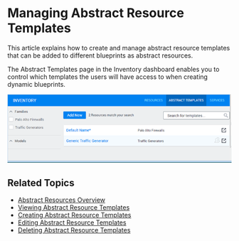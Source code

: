 # Managing Abstract Resource Templates

This article explains how to create and manage abstract resource templates that can be added to different blueprints as abstract resources.

The Abstract Templates page in the Inventory dashboard enables you to control which templates the users will have access to when creating dynamic blueprints.

![](/Images/CloudShell-Portal/Lab-Management/Working-with-the-Inventory/InventAbstTemplate.png)

## Related Topics

- [Abstract Resources Overview](../../../intro/features/abstract-resources.md)
- [Viewing Abstract Resource Templates](../managing-abstract-templates/viewing-abstract-templates.md)
- [Creating Abstract Resource Templates](../managing-abstract-templates/create-abstract-template/index.md)
- [Editing Abstract Resource Templates](../managing-abstract-templates/editing-abstract-templates.md)
- [Deleting Abstract Resource Templates](../managing-abstract-templates/deleting-abstract-templates.md)